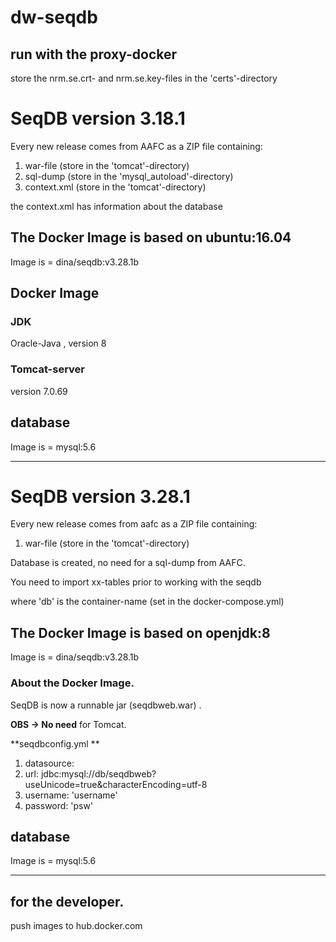 # dw-seqdb

## run with the proxy-docker
store the nrm.se.crt- and nrm.se.key-files in the 'certs'-directory


# SeqDB version 3.18.1
Every new release comes from AAFC as a ZIP file containing:

1. war-file (store in the 'tomcat'-directory)
2. sql-dump (store in the 'mysql_autoload'-directory)
3. context.xml (store in the 'tomcat'-directory)

the context.xml has information about the database


## The Docker Image is based on ubuntu:16.04
Image is = dina/seqdb:v3.28.1b

## Docker Image 

### JDK

Oracle-Java , version 8

### Tomcat-server 
version 7.0.69

## database
Image is =  mysql:5.6


<hr> 

# SeqDB version 3.28.1
Every new release comes from aafc as a ZIP file containing:

1. war-file (store in the 'tomcat'-directory)

Database is created, no need for a sql-dump from AAFC. <p>
You need to import xx-tables prior to working with the seqdb <p>



where 'db' is the container-name (set in the docker-compose.yml)

## The Docker Image is based on openjdk:8
Image is = dina/seqdb:v3.28.1b



### About the Docker Image.

SeqDB is now a runnable jar (seqdbweb.war) . <p> 
**OBS -> No need** for Tomcat.

**seqdbconfig.yml **<p>

1. datasource:
2.  url: jdbc:mysql://db/seqdbweb?useUnicode=true&amp;characterEncoding=utf-8
3.  username: 'username'
4.  password: 'psw'


## database
Image is =  mysql:5.6

<hr> 

## for the developer.
push images to hub.docker.com




